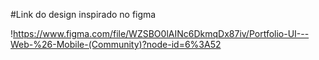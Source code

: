 #Link do design  inspirado no figma


!https://www.figma.com/file/WZSBO0lAINc6DkmqDx87iv/Portfolio-UI---Web-%26-Mobile-(Community)?node-id=6%3A52
